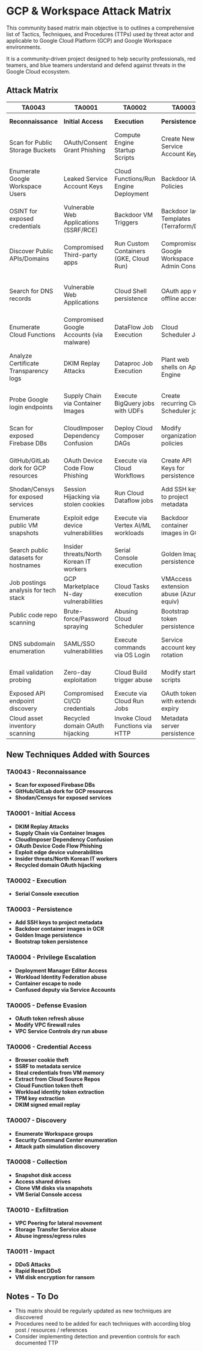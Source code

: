 # GCP & Workspace Attack Matrix

This community based matrix main objective is to outlines a comprehensive list of Tactics, Techniques, and Procedures (TTPs) used by threat actor and applicable to Google Cloud Platform (GCP) and Google Workspace environments. 

It is a community-driven project designed to help security professionals, red teamers, and blue teamers understand and defend against threats in the Google Cloud ecosystem.

## Attack Matrix



| **TA0043** | **TA0001** | **TA0002** | **TA0003** | **TA0004** | **TA0005** | **TA0006** | **TA0007** | **TA0009** | **TA0010** | **TA0011** |
|---|---|---|---|---|---|---|---|---|---|---|
| **Reconnaissance** | **Initial Access** | **Execution** | **Persistence** | **Privilege Escalation** | **Defense Evasion** | **Credential Access** | **Discovery** | **Collection** | **Exfiltration** | **Impact** |
| Scan for Public Storage Buckets | OAuth/Consent Grant Phishing | Compute Engine Startup Scripts | Create New Service Account Keys | Abusing iam.serviceAccounts.actAs | Modify Cloud Logging Rules | Impersonate Metadata Server | Enumerate IAM Policies | Access Google Drive Files | Data Transfer to External Storage | Data Loss |
| Enumerate Google Workspace Users | Leaked Service Account Keys | Cloud Functions/Run Engine Deployment | Backdoor IAM Policies | Query Immutable Primitive Roles | Disable/Modify Cloud Monitoring | Google Workspace Token Theft | Enumerate Cloud Resources | Data Transfer to Attacker Controlled Services | Copy Data to External Storage | Service Disruption |
| OSINT for exposed credentials | Vulnerable Web Applications (SSRF/RCE) | Backdoor VM Triggers | Backdoor IaC Templates (Terraform/DM) | Default Service Account Abuse | Obfuscated Cloud Functions | Steal Service Account Tokens | List Cloud Storage Buckets | Access Google Cloud SQL Databases | Exfiltrate via DNS Tunneling | Resource Hijacking |
| Discover Public APIs/Domains | Compromised Third-party apps | Run Custom Containers (GKE, Cloud Run) | Compromise Google Workspace Admin Console | GKE ActAs (1.0.5 Bootstrap Escalation) | Delete Cloud Audit Logs (if permissions allow) | Google Workspace Admin Credentials Harvest | Discover network configurations | Access Cloud SQL Databases | Exfiltrate via VPN | Cryptomining |
| Search for DNS records | Vulnerable Web Applications | Cloud Shell persistence | OAuth app with offline access | Misconfigured Custom Roles | Abusing Google-managed service accounts | Extract credentials from Cloud Build logs | Enumerate VM instances and their service accounts | Download VM Disk Snapshots | Programmatic Cloud Storage transfer | Intellectual Property Theft |
| Enumerate Cloud Functions | Compromised Google Accounts (via malware) | DataFlow Job Execution | Cloud Scheduler Jobs | Implicit Delegation | Living off the land with `gcloud` | Access Cloud KMS Decryption Keys | Enumerate enabled APIs and services | Collect Kubernetes Secrets | Exfiltrate using BigQuery exports | Ransomware |
| Analyze Certificate Transparency logs | DKIM Replay Attacks | Dataproc Job Execution | Plant web shells on App Engine | GCE Login Privilege Escalation | Use VPC Service Controls bypass | Extract secrets from Secret Manager | Identify available Cloud Functions and their perms | Access BigQuery datasets | Cloud Functions as proxy | Defacement |
| Probe Google login endpoints | Supply Chain via Container Images | Execute BigQuery jobs with UDFs | Create recurring Cloud Scheduler jobs | Cloud Function Access Token Theft (cloudbuild SSRF) | Timestomping on Cloud Storage objects | OAuth token refresh abuse | API discovery via error messages | Access Cloud Bigtable data | Cloud Pub/Sub message routing | API Quota Exhaustion |
| Scan for exposed Firebase DBs | CloudImposer Dependency Confusion | Deploy Cloud Composer DAGs | Modify organization policies | Cloud Build IAM Privilege Escalation | Hide malicious activities in normal operations | Browser cookie theft | List organization hierarchy | Access Apigee API proxies | Use Cloud Transfer Service | Compliance Violation |
| GitHub/GitLab dork for GCP resources | OAuth Device Code Flow Phishing | Execute via Cloud Workflows | Create API Keys for persistence | Deployment Manager Editor Access | Disable VPC Flow Logs | SSRF to metadata service | Enumerate Service Account bindings | Access Cloud Filestore | Direct database connections | DDoS Attacks |
| Shodan/Censys for exposed services | Session Hijacking via stolen cookies | Run Cloud Dataflow jobs | Add SSH keys to project metadata | Workload Identity Federation abuse | Use private VPC for C2 | Memory scraping from VMs | Enumerate Workspace groups | Query Cloud Spanner databases | VPC Peering for lateral movement | Data Manipulation |
| Enumerate public VM snapshots | Exploit edge device vulnerabilities | Execute via Vertex AI/ML workloads | Backdoor container images in GCR | Container escape to node | Deploy in regions with less monitoring | Steal credentials from VM memory | Discover Workspace users and groups | Access Cloud Memorystore | Scheduled exfiltration | Business Email Compromise |
| Search public datasets for hostnames | Insider threats/North Korean IT workers | Serial Console execution | Golden Image persistence | Cross-project role assumption | Modify VPC firewall rules | Extract from Cloud Source Repos | Security Command Center enumeration | Snapshot disk access | Storage Transfer Service abuse | Rapid Reset DDoS |
| Job postings analysis for tech stack | GCP Marketplace N-day vulnerabilities | Cloud Tasks execution | VMAccess extension abuse (Azure equiv) | Confused deputy via Service Accounts | Use legitimate GCP tools maliciously | Harvest from GCE instance metadata | Attack path simulation discovery | Access shared drives | Abuse ingress/egress rules | VM disk encryption for ransom |
| Public code repo scanning | Brute-force/Password spraying | Abusing Cloud Scheduler | Bootstrap token persistence | Domain-wide delegation abuse | Custom metadata to hide payloads | Cloud Function token theft | VPC Flow Logs analysis | Clone VM disks via snapshots | Exfiltrate via legitimate APIs | Supply chain disruption |
| DNS subdomain enumeration | SAML/SSO vulnerabilities | Execute commands via OS Login | Service account key rotation | Federation misconfigurations | Disable Security Command Center | Workload identity token extraction | Cloud Asset Inventory enumeration | VM Serial Console access | Data staging in temp buckets | Reputation damage |
| Email validation probing | Zero-day exploitation | Cloud Build trigger abuse | Modify startup scripts | Group membership escalation | VPC Service Controls dry run abuse | TPM key extraction | Enumerate firewall rules | LiveRamp match tables access | Compress and encrypt before exfil | Unauthorized cryptocurrency mining |
| Exposed API endpoint discovery | Compromised CI/CD credentials | Execute via Cloud Run Jobs | OAuth tokens with extended expiry | Org Policy constraint bypass | Blend with legitimate traffic patterns | DKIM signed email replay | List all accessible projects | Container image layer extraction | Use webhooks for data transfer | Service unavailability |
| Cloud asset inventory scanning | Recycled domain OAuth hijacking | Invoke Cloud Functions via HTTP | Metadata server persistence | RBAC misconfigurations in GKE | Deploy lookalike services | Extract from environment variables | Discover integration connectors | Export Vault archived data | Abuse OAuth redirect URIs | Trust relationship damage |

## New Techniques Added with Sources

### TA0043 - Reconnaissance
- **Scan for exposed Firebase DBs** 
- **GitHub/GitLab dork for GCP resources**
- **Shodan/Censys for exposed services**

### TA0001 - Initial Access
- **DKIM Replay Attacks**
- **Supply Chain via Container Images** 
- **CloudImposer Dependency Confusion** 
- **OAuth Device Code Flow Phishing**
- **Exploit edge device vulnerabilities**
- **Insider threats/North Korean IT workers**
- **Recycled domain OAuth hijacking** 

### TA0002 - Execution
- **Serial Console execution** 

### TA0003 - Persistence
- **Add SSH keys to project metadata**
- **Backdoor container images in GCR**
- **Golden Image persistence** 
- **Bootstrap token persistence**

### TA0004 - Privilege Escalation
- **Deployment Manager Editor Access**
- **Workload Identity Federation abuse**
- **Container escape to node** 
- **Confused deputy via Service Accounts** 

### TA0005 - Defense Evasion
- **OAuth token refresh abuse** 
- **Modify VPC firewall rules** 
- **VPC Service Controls dry run abuse**

### TA0006 - Credential Access
- **Browser cookie theft** 
- **SSRF to metadata service**
- **Steal credentials from VM memory**
- **Extract from Cloud Source Repos**
- **Cloud Function token theft**
- **Workload identity token extraction**
- **TPM key extraction**
- **DKIM signed email replay**

### TA0007 - Discovery
- **Enumerate Workspace groups** 
- **Security Command Center enumeration**
- **Attack path simulation discovery**

### TA0008 - Collection
- **Snapshot disk access** 
- **Access shared drives** 
- **Clone VM disks via snapshots** 
- **VM Serial Console access** 

### TA0010 - Exfiltration
- **VPC Peering for lateral movement** 
- **Storage Transfer Service abuse** 
- **Abuse ingress/egress rules** 

### TA0011 - Impact
- **DDoS Attacks** 
- **Rapid Reset DDoS** 
- **VM disk encryption for ransom** 

## Notes - To Do
- This matrix should be regularly updated as new techniques are discovered
- Procedures need to be added for each techniques with according blog post / resources / references
- Consider implementing detection and prevention controls for each documented TTP
